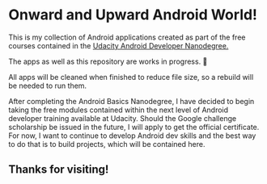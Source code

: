 # Onward and Upward Android World!

This is my collection of Android applications created as part of the free courses contained in the
[Udacity Android Developer Nanodegree.](https://www.udacity.com/course/android-developer-nanodegree-by-google--nd801 "Udacity Android Developer ND")

The apps as well as this repository are works in progress.
:wrench:

All apps will be cleaned when finished to reduce file size, so a rebuild will be needed to run them.

After completing the Android Basics Nanodegree, I have decided to begin taking the free modules contained within the next level of Android developer training available at Udacity. Should the Google challenge scholarship be issued in the future, I will apply to get the official certificate. For now, I want to continue to develop Android dev skills and the best way to do that is to build projects, which will be contained here.
## Thanks for visiting!